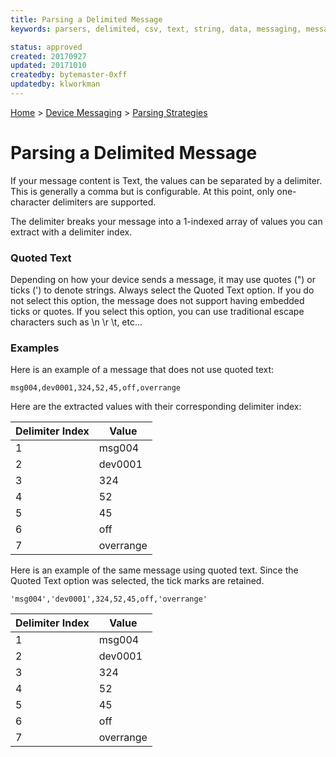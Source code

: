 ```yaml
---
title: Parsing a Delimited Message
keywords: parsers, delimited, csv, text, string, data, messaging, messages

status: approved
created: 20170927
updated: 20171010
createdby: bytemaster-0xff
updatedby: klworkman
---
```

[Home](../../Index.md) > [Device Messaging](../Index.md) > [Parsing Strategies](ParsingStrategies.md)

# Parsing a Delimited Message

If your message content is Text, the values can be separated by a delimiter.  This is generally a comma but is configurable. At this point, only one-character delimiters are supported.

The delimiter breaks your message into a 1-indexed array of values you can extract with a delimiter index.

### Quoted Text

Depending on how your device sends a message, it may use quotes (") or ticks (') to denote strings.  Always select the Quoted Text option.  If you do not select this option, the message does not support having embedded ticks or quotes.  If you select this option, you can use traditional escape characters such as \n \r \t, etc...


### Examples
Here is an example of a message that does not use quoted text:

`msg004,dev0001,324,52,45,off,overrange`

Here are the extracted values with their corresponding delimiter index:

| Delimiter Index | Value      |
| --------------- | ---------- |
|               1 |  msg004    |
|               2 |  dev0001   |
|               3 |  324       |
|               4 |  52        |
|               5 |  45        |
|               6 |  off       |
|               7 |  overrange |


Here is an example of the same message using quoted text.  Since the Quoted Text option was selected, the tick marks are retained.

`'msg004','dev0001',324,52,45,off,'overrange'`

| Delimiter Index | Value      |
| --------------- | ---------- |
|               1 |  msg004    |
|               2 |  dev0001   |
|               3 |  324       |
|               4 |  52        |
|               5 |  45        |
|               6 |  off       |
|               7 |  overrange |


